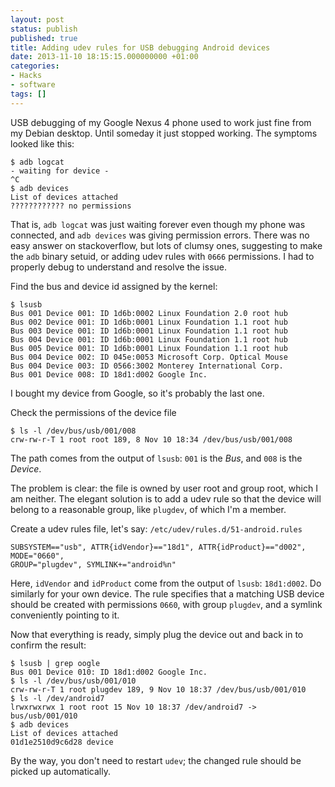 ```yaml
---
layout: post
status: publish
published: true
title: Adding udev rules for USB debugging Android devices
date: 2013-11-10 18:15:15.000000000 +01:00
categories:
- Hacks
- software
tags: []
---
```

USB debugging of my Google Nexus 4 phone used to work just fine from my Debian desktop. Until someday it just stopped working. The symptoms looked like this:

```
$ adb logcat
- waiting for device -
^C
$ adb devices
List of devices attached 
???????????? no permissions
```

That is, `adb logcat` was just waiting forever even though my phone was connected, and `adb devices` was giving permission errors. There was no easy answer on stackoverflow, but lots of clumsy ones, suggesting to make the `adb` binary setuid, or adding udev rules with `0666` permissions. I had to properly debug to understand and resolve the issue.

Find the bus and device id assigned by the kernel:

```
$ lsusb 
Bus 001 Device 001: ID 1d6b:0002 Linux Foundation 2.0 root hub
Bus 002 Device 001: ID 1d6b:0001 Linux Foundation 1.1 root hub
Bus 003 Device 001: ID 1d6b:0001 Linux Foundation 1.1 root hub
Bus 004 Device 001: ID 1d6b:0001 Linux Foundation 1.1 root hub
Bus 005 Device 001: ID 1d6b:0001 Linux Foundation 1.1 root hub
Bus 004 Device 002: ID 045e:0053 Microsoft Corp. Optical Mouse
Bus 004 Device 003: ID 0566:3002 Monterey International Corp. 
Bus 001 Device 008: ID 18d1:d002 Google Inc.
```

I bought my device from Google, so it's probably the last one.

Check the permissions of the device file

```
$ ls -l /dev/bus/usb/001/008
crw-rw-r-T 1 root root 189, 8 Nov 10 18:34 /dev/bus/usb/001/008
```

The path comes from the output of `lsusb`: `001` is the *Bus*, and `008` is the *Device*.

The problem is clear: the file is owned by user root and group root, which I am neither. The elegant solution is to add a udev rule so that the device will belong to a reasonable group, like `plugdev`, of which I'm a member.

Create a udev rules file, let's say: `/etc/udev/rules.d/51-android.rules`

```
SUBSYSTEM=="usb", ATTR{idVendor}=="18d1", ATTR{idProduct}=="d002", MODE="0660", 
GROUP="plugdev", SYMLINK+="android%n"
```

Here, `idVendor` and `idProduct` come from the output of `lsusb`: `18d1:d002`. Do similarly for your own device. The rule specifies that a matching USB device should be created with permissions `0660`, with group `plugdev`, and a symlink conveniently pointing to it.

Now that everything is ready, simply plug the device out and back in to confirm the result:

```
$ lsusb | grep oogle
Bus 001 Device 010: ID 18d1:d002 Google Inc. 
$ ls -l /dev/bus/usb/001/010
crw-rw-r-T 1 root plugdev 189, 9 Nov 10 18:37 /dev/bus/usb/001/010
$ ls -l /dev/android7
lrwxrwxrwx 1 root root 15 Nov 10 18:37 /dev/android7 -> bus/usb/001/010
$ adb devices
List of devices attached 
01d1e2510d9c6d28 device
```

By the way,
you don't need to restart `udev`;
the changed rule should be picked up automatically.
